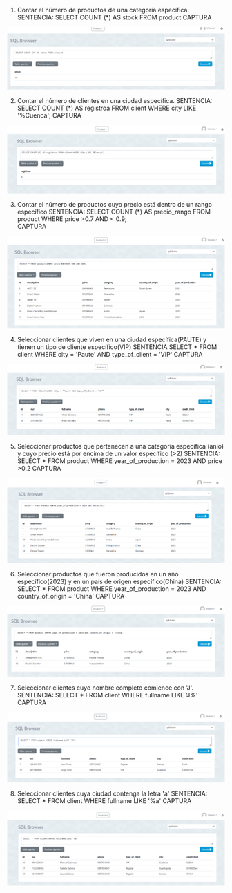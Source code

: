 1. Contar el número de productos de una categoría específica.
SENTENCIA: SELECT COUNT (*) AS stock FROM product 
CAPTURA

!['Numero de productos'](CAPTURAS/cap1.png)


2. Contar el número de clientes en una ciudad específica.
SENTENCIA: SELECT COUNT (*) AS registroa FROM client WHERE city LIKE '%Cuenca';
CAPTURA

!['Numero de productos'](CAPTURAS/cap2.png)

3. Contar el número de productos cuyo precio está dentro de un rango específico 
SENTENCIA: SELECT COUNT (*) AS precio_rango FROM product WHERE price >0.7 AND < 0.9;  
CAPTURA

!['Numero de productos'](CAPTURAS/cap3.png)

4. Seleccionar clientes que viven en una ciudad específica(PAUTE) y tienen un tipo de cliente específico(VIP)
SENTENCIA SELECT * FROM client WHERE city = 'Paute' AND type_of_client = 'VIP'
CAPTURA

!['Numero de productos'](CAPTURAS/cap4.png)

5. Seleccionar productos que pertenecen a una categoría específica (anio) y cuyo precio está por encima de un valor específico (>2)
SENTENCIA:  SELECT * FROM product WHERE year_of_production = 2023 AND price >0.2
CAPTURA

!['Numero de productos'](CAPTURAS/cap5.png)

6. Seleccionar productos que fueron producidos en un año específico(2023) y en un país de origen específico(China)
SENTENCIA:  SELECT * FROM product WHERE year_of_production = 2023 AND country_of_origin = 'China'
CAPTURA

!['Numero de productos'](CAPTURAS/cap6.png)

7. Seleccionar clientes cuyo nombre completo comience con 'J'. 
SENTENCIA: SELECT * FROM client WHERE fullname LIKE 'J%'
CAPTURA

!['Numero de productos'](CAPTURAS/cap7.png)

8. Seleccionar clientes cuya ciudad contenga la letra 'a'
 SENTENCIA: SELECT * FROM client WHERE fullname LIKE '%a'
CAPTURA

!['Numero de productos'](CAPTURAS/cap8.png)